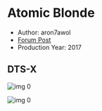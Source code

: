 # Atomic Blonde

* Author: aron7awol
* [Forum Post](https://www.avsforum.com/threads/bass-eq-for-filtered-movies.2995212/post-56740162)
* Production Year: 2017

## DTS-X

![img 0](https://i.imgur.com/n3TmTuI.jpg)

![img 0](https://i.imgur.com/KRsNIic.jpg)

